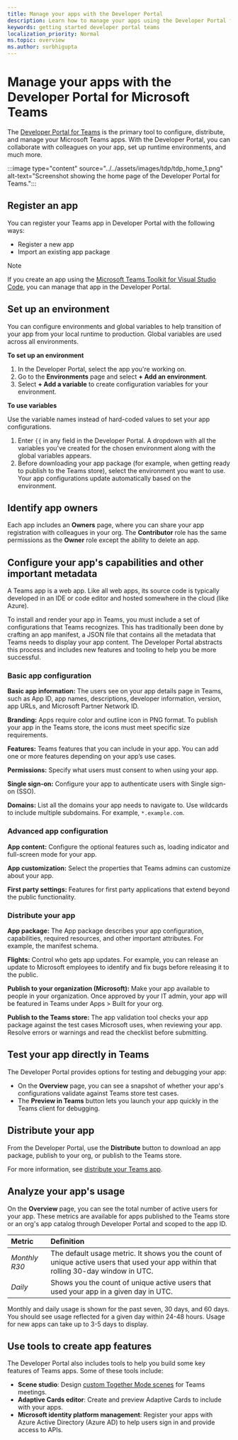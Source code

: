 ```yaml
---
title: Manage your apps with the Developer Portal
description: Learn how to manage your apps using the Developer Portal for Microsoft Teams.
keywords: getting started developer portal teams
localization_priority: Normal
ms.topic: overview
ms.author: surbhigupta
---
```


# Manage your apps with the Developer Portal for Microsoft Teams

The <a href="https://dev.teams.microsoft.com" target="_blank">Developer Portal for Teams</a> is the primary tool to configure, distribute, and manage your Microsoft Teams apps. With the Developer Portal, you can collaborate with colleagues on your app, set up runtime environments, and much more.

:::image type="content" source="../../assets/images/tdp/tdp_home_1.png" alt-text="Screenshot showing the home page of the Developer Portal for Teams.":::

## Register an app

You can register your Teams app in Developer Portal with the following ways:

* Register a new app
* Import an existing app package

> [!NOTE]
> If you create an app using the [Microsoft Teams Toolkit for Visual Studio Code](https://marketplace.visualstudio.com/items?itemName=TeamsDevApp.ms-teams-vscode-extension), you can manage that app in the Developer Portal.

## Set up an environment

You can configure environments and global variables to help transition of your app from your local runtime to production. Global variables are used across all environments.

**To set up an environment**

1. In the Developer Portal, select the app you're working on.
2. Go to the **Environments** page and select **+ Add an environment**.
3. Select **+ Add a variable** to create configuration variables for your environment.

**To use variables**

Use the variable names instead of hard-coded values to set your app configurations.

1. Enter `{{` in any field in the Developer Portal. A dropdown with all the variables you've created for the chosen environment along with the global variables appears.  
1. Before downloading your app package (for example, when getting ready to publish to the Teams store), select the environment you want to use. Your app configurations update automatically based on the environment. 

## Identify app owners

Each app includes an **Owners** page, where you can share your app registration with colleagues in your org. The **Contributor** role has the same permissions as the **Owner** role except the ability to delete an app.

## Configure your app's capabilities and other important metadata

A Teams app is a web app. Like all web apps, its source code is typically developed in an IDE or code editor and hosted somewhere in the cloud (like Azure).

To install and render your app in Teams, you must include a set of configurations that Teams recognizes. This has traditionally been done by crafting an app manifest, a JSON file that contains all the metadata that Teams needs to display your app content. The Developer Portal abstracts this process and includes new features and tooling to help you be more successful.

### Basic app configuration 

**Basic app information:** The users see on your app details page in Teams, such as App ID, app names, descriptions, developer information, version, app URLs, and Microsoft Partner Network ID.

**Branding:** Apps require color and outline icon in PNG format. To publish your app in the Teams store, the icons must meet specific size requirements.

**Features:** Teams features that you can include in your app. You can add one or more features depending on your app’s use cases.

**Permissions:** Specify what users must consent to when using your app.

**Single sign-on:** Configure your app to authenticate users with Single sign-on (SSO).

**Domains:** List all the domains your app needs to navigate to. Use wildcards to include multiple subdomains. For example, `*.example.com`.

### Advanced app configuration

**App content:** Configure the optional features such as, loading indicator and full-screen mode for your app.

**App customization:** Select the properties that Teams admins can customize about your app.

**First party settings:** Features for first party applications that extend beyond the public functionality.

### Distribute your app

**App package:** The App package describes your app configuration, capabilities, required resources, and other important attributes. For example, the manifest schema.

**Flights:** Control who gets app updates. For example, you can release an update to Microsoft employees to identify and fix bugs before releasing it to the public.

**Publish to your organization (Microsoft):** Make your app available to people in your organization. Once approved by your IT admin, your app will be featured in Teams under Apps > Built for your org.

**Publish to the Teams store:** The app validation tool checks your app package against the test cases Microsoft uses, when reviewing your app. Resolve errors or warnings and read the checklist before submitting.

## Test your app directly in Teams

The Developer Portal provides options for testing and debugging your app:

* On the **Overview** page, you can see a snapshot of whether your app's configurations validate against Teams store test cases.
* The **Preview in Teams** button lets you launch your app quickly in the Teams client for debugging.

## Distribute your app

From the Developer Portal, use the **Distribute** button to download an app package, publish to your org, or publish to the Teams store.

For more information, see [distribute your Teams app](~/concepts/deploy-and-publish/apps-publish-overview.md).

## Analyze your app's usage

On the **Overview** page, you can see the total number of active users for your app. These metrics are available for apps published to the Teams store or an org's app catalog through Developer Portal and scoped to the app ID.

| Metric | Definition |
| :-----------------------| :------------------------------------------------------------------------------------------------------|
| *Monthly R30* | The default usage metric. It shows you the count of unique active users that used your app within that rolling 30-day window in UTC. |
| *Daily* | Shows you the count of unique active users that used your app in a given day in UTC. |

Monthly and daily usage is shown for the past seven, 30 days, and 60 days. You should see usage reflected for a given day within 24-48 hours. Usage for new apps can take up to 3-5 days to display.

## Use tools to create app features

The Developer Portal also includes tools to help you build some key features of Teams apps. Some of these tools include:

* **Scene studio**: Design [custom Together Mode scenes](~/apps-in-teams-meetings/teams-together-mode.md) for Teams meetings.
* **Adaptive Cards editor**: Create and preview Adaptive Cards to include with your apps.
* **Microsoft identity platform management**: Register your apps with Azure Active Directory (Azure AD) to help users sign in and provide access to APIs.
